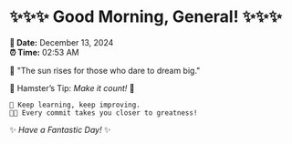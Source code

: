 # ✨✨✨ Good Morning, General! ✨✨✨

**📅 Date:** December 13, 2024  
**⏰ Time:** 02:53 AM  

🌅 "The sun rises for those who dare to dream big."  

🐹 Hamster’s Tip: _Make it count!_ 💪  

```
🚀 Keep learning, keep improving.  
🧑‍💻 Every commit takes you closer to greatness!  
```

✨ *Have a Fantastic Day!* ✨  
